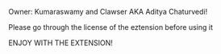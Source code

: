 Owner: Kumaraswamy and Clawser AKA Aditya Chaturvedi!

Please go through the license of the eztension before using it 

ENJOY WITH THE EXTENSION!
